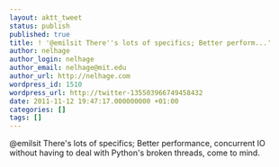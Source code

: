 ```yaml
---
layout: aktt_tweet
status: publish
published: true
title: ! '@emilsit There''s lots of specifics; Better perform...'
author: nelhage
author_login: nelhage
author_email: nelhage@mit.edu
author_url: http://nelhage.com
wordpress_id: 1510
wordpress_url: http://twitter-135503966749458432
date: 2011-11-12 19:47:17.000000000 +01:00
categories: []
tags: []
---
```

@emilsit There's lots of specifics; Better performance, concurrent IO without having to deal with Python's broken threads, come to mind.
